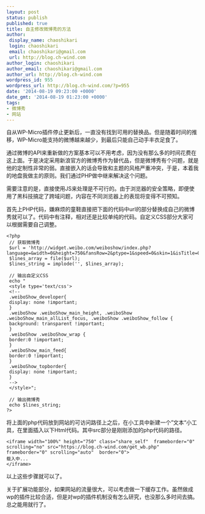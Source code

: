 ```yaml
---
layout: post
status: publish
published: true
title: 自主修改微博秀的方法
author:
 display_name: chaoshikari
 login: chaoshikari
 email: chaoshikari@gmail.com
 url: http://blog.ch-wind.com
author_login: chaoshikari
author_email: chaoshikari@gmail.com
author_url: http://blog.ch-wind.com
wordpress_id: 955
wordpress_url: http://blog.ch-wind.com/?p=955
date: '2014-08-19 09:23:00 +0000'
date_gmt: '2014-08-19 01:23:00 +0000'
tags:
- 微博秀
- 网站
---
```

自从WP-Micro插件停止更新后，一直没有找到可用的替换品。但是随着时间的推移，WP-Micro能支持的微博越来越少，到最后只能自己动手丰衣足食了。


通过微博的API来重新做的方案基本可以不用考虑，因为没有那么多的时间花费在这上面。于是决定采用新浪官方的微博秀作为替代品，但是微博秀有个问题，就是他的定制性非常的弱。直接嵌入的话会导致和主题的风格严重冲突，于是，本着我的地盘我做主的原则。我们通过PHP做中继来解决这个问题。


需要注意的是，直接使用JS来处理是不可行的。由于浏览器的安全策略，即便使用了黑科技搞定了跨域问题，内容在不同浏览器上的表现将变得不可预知。


首先上PHP代码，嫌麻烦的童鞋直接把下面的代码中url的部分替换成自己的微博秀就可以了。代码中有注释，相对还是比较单纯的代码。自定义CSS部分大家可以根据需要自己调整。



```
<?php
 // 获取微博秀
 $url = 'http://widget.weibo.com/weiboshow/index.php?language=&width=0&height=750&fansRow=2&ptype=1&speed=0&skin=1&isTitle=0&noborder=0&isWeibo=1&isFans=0&uid=2306189460&verifier=a1b73969&dpc=1';
 $lines_array = file($url);
 $lines_string = implode('', $lines_array);

 // 输出自定义CSS
 echo "
 <style type='text/css'>
 <!--
 .weiboShow_developer{
 display: none !important;
 }
 .weiboShow .weiboShow_main_height, .weiboShow .weiboShow_main_allList_focus, .weiboShow .weiboShow_follow {
 background: transparent !important;
 }
 .weiboShow .weiboShow_wrap {
 border:0 !important;
 }
 .weiboShow_main_feed{
 border:0 !important;
 }
 .weiboShow_topborder{
 display: none !important;
 }
 -->
 </style>";
 
 // 输出微博秀
 echo $lines_string;
?>

```

将上面的php代码放到网站的可访问路径上之后，在小工具中新建一个”文本“小工具，在里面插入以下Html代码。其中src部分是刚刚添加的php代码的路径。



```
<iframe width="100%" height="750" class="share_self"  frameborder="0" scrolling="no" src="https://blog.ch-wind.com/get_wb.php" frameborder="0" scrolling="auto"  border="0">
载入中...
</iframe>
```

以上这些步骤就可以了。


关于扩展功能部分，如果网站的流量很大，可以考虑做一下缓存工作。虽然做成wp的插件比较合适，但是对wp的插件机制没有怎么研究，也没那么多时间去搞。总之能用就行了。


